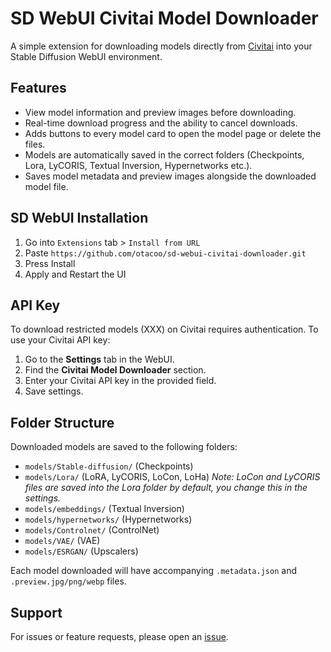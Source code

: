 # SD WebUI Civitai Model Downloader

A simple extension for downloading models directly from [Civitai](https://civitai.com) into your Stable Diffusion WebUI environment.

## Features

- View model information and preview images before downloading.
- Real-time download progress and the ability to cancel downloads.
- Adds buttons to every model card to open the model page or delete the files.
- Models are automatically saved in the correct folders (Checkpoints, Lora, LyCORIS, Textual Inversion, Hypernetworks etc.).
- Saves model metadata and preview images alongside the downloaded model file.

## SD WebUI Installation

1. Go into `Extensions` tab > `Install from URL`
2. Paste `https://github.com/otacoo/sd-webui-civitai-downloader.git`
3. Press Install
4. Apply and Restart the UI

## API Key

To download restricted models (XXX) on Civitai requires authentication. To use your Civitai API key:

1. Go to the **Settings** tab in the WebUI.
2. Find the **Civitai Model Downloader** section.
3. Enter your Civitai API key in the provided field.
4. Save settings.

## Folder Structure

Downloaded models are saved to the following folders:

- `models/Stable-diffusion/` (Checkpoints)
- `models/Lora/` (LoRA, LyCORIS, LoCon, LoHa) *Note: LoCon and LyCORIS files are saved into the Lora folder by default, you change this in the settings.*
- `models/embeddings/` (Textual Inversion)
- `models/hypernetworks/` (Hypernetworks)
- `models/Controlnet/` (ControlNet)
- `models/VAE/` (VAE)
- `models/ESRGAN/` (Upscalers)

Each model downloaded will have accompanying `.metadata.json` and `.preview.jpg/png/webp` files.

## Support

For issues or feature requests, please open an [issue](https://github.com/otacoo/sd-webui-civitai-downloader/issues).
